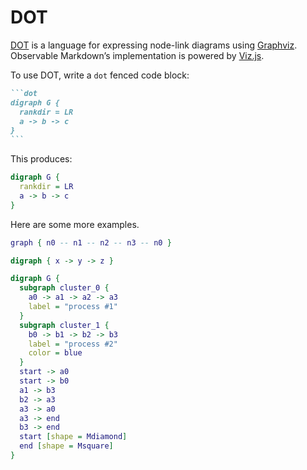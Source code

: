 # DOT

[DOT](https://graphviz.org/doc/info/lang.html) is a language for expressing node-link diagrams using [Graphviz](https://graphviz.org). Observable Markdown’s implementation is powered by [Viz.js](https://github.com/mdaines/viz-js).

To use DOT, write a `dot` fenced code block:

````md
```dot
digraph G {
  rankdir = LR
  a -> b -> c
}
```
````

This produces:

```dot
digraph G {
  rankdir = LR
  a -> b -> c
}
```

Here are some more examples.

```dot show
graph { n0 -- n1 -- n2 -- n3 -- n0 }
```

```dot show
digraph { x -> y -> z }
```

```dot show
digraph G {
  subgraph cluster_0 {
    a0 -> a1 -> a2 -> a3
    label = "process #1"
  }
  subgraph cluster_1 {
    b0 -> b1 -> b2 -> b3
    label = "process #2"
    color = blue
  }
  start -> a0
  start -> b0
  a1 -> b3
  b2 -> a3
  a3 -> a0
  a3 -> end
  b3 -> end
  start [shape = Mdiamond]
  end [shape = Msquare]
}
```
